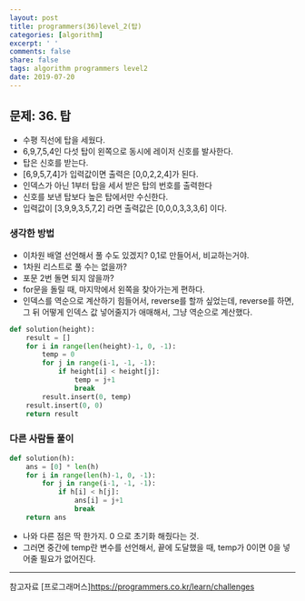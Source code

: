 ```yaml
---
layout: post
title: programmers(36)level_2(탑)
categories: [algorithm]
excerpt: ' '
comments: false
share: false
tags: algorithm programmers level2
date: 2019-07-20
---
```


## 문제: 36. 탑

- 수평 직선에 탑을 세웠다.
- 6,9,7,5,4인 다섯 탑이 왼쪽으로 동시에 레이저 신호를 발사한다.
- 탑은 신호를 받는다.
- [6,9,5,7,4]가 입력값이면 출력은 [0,0,2,2,4]가 된다.
- 인덱스가 아닌 1부터 탑을 세서 받은 탑의 번호를 출력한다
- 신호를 보낸 탑보다 높은 탑에서만 수신한다.
- 입력값이 [3,9,9,3,5,7,2] 라면 출력값은 [0,0,0,3,3,3,6] 이다.

### 생각한 방법

- 이차원 배열 선언해서 풀 수도 있겠지? 0,1로 만들어서, 비교하는거야.
- 1차원 리스트로 풀 수는 없을까?
- 포문 2번 돌면 되지 않을까?
- for문을 돌릴 때, 마지막에서 왼쪽을 찾아가는게 편하다.
- 인덱스를 역순으로 계산하기 힘들어서, reverse를 할까 싶었는데, reverse를 하면, 그 뒤 어떻게 인덱스 값 넣어줄지가 애매해서, 그냥 역순으로 계산했다.

```python
def solution(height):
    result = []
    for i in range(len(height)-1, 0, -1):
        temp = 0
        for j in range(i-1, -1, -1):
            if height[i] < height[j]:
                temp = j+1
                break
        result.insert(0, temp)
    result.insert(0, 0)
    return result
```

### 다른 사람들 풀이

```python
def solution(h):
    ans = [0] * len(h)
    for i in range(len(h)-1, 0, -1):
        for j in range(i-1, -1, -1):
            if h[i] < h[j]:
                ans[i] = j+1
                break
    return ans
```

- 나와 다른 점은 딱 한가지. 0 으로 초기화 해줬다는 것.
- 그러면 중간에 temp란 변수를 선언해서, 끝에 도달했을 때, temp가 0이면 0을 넣어줄 필요가 없어진다.

---

참고자료
[프로그래머스]<https://programmers.co.kr/learn/challenges>
